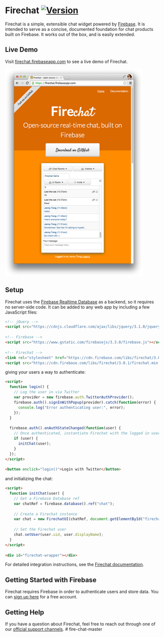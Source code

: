 # Firechat [![Version](https://badge.fury.io/gh/firebase%2Ffirechat.svg)](http://badge.fury.io/gh/firebase%2Ffirechat)

Firechat is a simple, extensible chat widget powered by
[Firebase](https://firebase.google.com/?utm_source=firechat). It is intended to serve as a concise,
documented foundation for chat products built on Firebase. It works out of the box, and is easily
extended.

## Live Demo

Visit [firechat.firebaseapp.com](https://firechat.firebaseapp.com/) to see a live demo of Firechat.

[![A screenshot of Jenny and Lexi the cat chatting on the Firechat demo](screenshot.png)](https://firechat.firebaseapp.com/)

## Setup

Firechat uses the [Firebase Realtime Database](https://firebase.google.com/docs/database/?utm_source=firechat)
as a backend, so it requires no server-side code. It can be added to any web app by including a few
JavaScript files:

```HTML
<!-- jQuery -->
<script src="https://cdnjs.cloudflare.com/ajax/libs/jquery/3.1.0/jquery.min.js"></script>

<!-- Firebase -->
<script src="https://www.gstatic.com/firebasejs/3.3.0/firebase.js"></script>

<!-- Firechat -->
<link rel="stylesheet" href="https://cdn.firebase.com/libs/firechat/3.0.1/firechat.min.css" />
<script src="https://cdn.firebase.com/libs/firechat/3.0.1/firechat.min.js"></script>
```

giving your users a way to authenticate:

```HTML
<script>
  function login() {
    // Log the user in via Twitter
    var provider = new firebase.auth.TwitterAuthProvider();
    firebase.auth().signInWithPopup(provider).catch(function(error) {
      console.log("Error authenticating user:", error);
    });
  }

  firebase.auth().onAuthStateChanged(function(user) {
    // Once authenticated, instantiate Firechat with the logged in user
    if (user) {
      initChat(user);
    }
  });
</script>

<button onclick="login()">Login with Twitter</button>
```

and initializing the chat:

```HTML
<script>
  function initChat(user) {
    // Get a Firebase Database ref
    var chatRef = firebase.database().ref("chat");

    // Create a Firechat instance
    var chat = new FirechatUI(chatRef, document.getElementById("firechat-wrapper"));

    // Set the Firechat user
    chat.setUser(user.uid, user.displayName);
  }
</script>

<div id="firechat-wrapper"></div>
```

For detailed integration instructions, see the [Firechat documentation](https://firechat.firebaseapp.com/docs/).

## Getting Started with Firebase

Firechat requires Firebase in order to authenticate users and store data. You can
[sign up here](https://console.firebase.google.com/?utm_source=firechat) for a free account.

## Getting Help

If you have a question about Firechat, feel free to reach out through one of our
[official support channels](https://firebase.google.com/support/?utm_source=firechat).
#   f i r e - c h a t - m a s t e r 
 
 